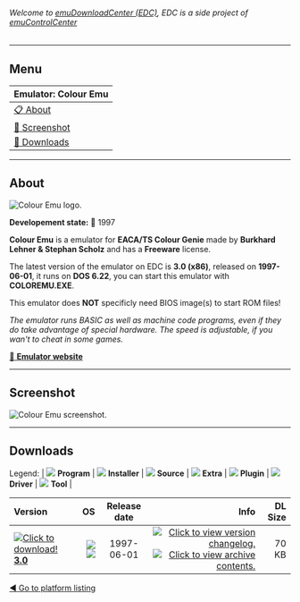 ###### Welcome to [emuDownloadCenter (EDC)](https://github.com/PhoenixInteractiveNL/emuDownloadCenter/wiki/), EDC is a side project of [emuControlCenter](https://github.com/PhoenixInteractiveNL/emuControlCenter/wiki/)
***
## Menu
| **Emulator: Colour Emu** |
|:---------|
| [:clipboard: About](#about) |
| [:sunrise: Screenshot](#screenshot) |
| [:floppy_disk: Downloads](#downloads) |
***
## About
![](https://github.com/PhoenixInteractiveNL/emuDownloadCenter/wiki/images_emulator/coloremu_logo_200.jpg "Colour Emu logo.")

**Developement state:** :red_circle: 1997

**Colour Emu** is a emulator for **EACA/TS Colour Genie** made by **Burkhard Lehner & Stephan Scholz** and has a **Freeware** license.

The latest version of the emulator on EDC is **3.0 (x86)**, released on **1997-06-01**, it runs on **DOS 6.22**, you can start this emulator with **COLOREMU.EXE**.

This emulator does **NOT** specificly need BIOS image(s) to start ROM files!

_The emulator runs BASIC as well as machine code programs, even if they do take advantage of special hardware. The speed is adjustable, if you wan't to cheat in some games._

[:link: **Emulator website**](http://www.student.uni-kl.de/~sscholz/ColourGenie.html)
***
## Screenshot
![](https://raw.githubusercontent.com/PhoenixInteractiveNL/emuDownloadCenter/master/hooks/coloremu/emulator_screen_01.jpg "Colour Emu screenshot.")
***
## Downloads
Legend: | 
![](https://raw.githubusercontent.com/wiki/PhoenixInteractiveNL/emuDownloadCenter/images_misc/icon_program_24.png) **Program** | 
![](https://raw.githubusercontent.com/wiki/PhoenixInteractiveNL/emuDownloadCenter/images_misc/icon_installer_24.png) **Installer** | 
![](https://raw.githubusercontent.com/wiki/PhoenixInteractiveNL/emuDownloadCenter/images_misc/icon_source_code_24.png) **Source** | 
![](https://raw.githubusercontent.com/wiki/PhoenixInteractiveNL/emuDownloadCenter/images_misc/icon_extra_24.png) **Extra** | 
![](https://raw.githubusercontent.com/wiki/PhoenixInteractiveNL/emuDownloadCenter/images_misc/icon_plugin_24.png) **Plugin** | 
![](https://raw.githubusercontent.com/wiki/PhoenixInteractiveNL/emuDownloadCenter/images_misc/icon_driver_24.png) **Driver** | 
![](https://raw.githubusercontent.com/wiki/PhoenixInteractiveNL/emuDownloadCenter/images_misc/icon_tool_24.png) **Tool** | 
 
| Version | OS | Release date | Info | DL Size |
|:--------|---:|:------------:|-----:|--------:|
| [![](https://raw.githubusercontent.com/wiki/PhoenixInteractiveNL/emuDownloadCenter/images_misc/icon_program_24.png "Click to download!")  **3.0**](https://github.com/PhoenixInteractiveNL/edc-repo0007/raw/master/coloremu/3.0.7z) | ![](https://raw.githubusercontent.com/wiki/PhoenixInteractiveNL/emuDownloadCenter/images_misc/logo_dos_24.png) ![](https://raw.githubusercontent.com/wiki/PhoenixInteractiveNL/emuDownloadCenter/images_misc/icon_32-bit_24.png) | 1997-06-01 | [![](https://raw.githubusercontent.com/wiki/PhoenixInteractiveNL/emuDownloadCenter/images_misc/logo_changelog_24.png "Click to view version changelog.")](https://github.com/PhoenixInteractiveNL/edc-repo0007/blob/master/coloremu/3.0_changelog.txt) [![](https://raw.githubusercontent.com/wiki/PhoenixInteractiveNL/emuDownloadCenter/images_misc/logo_contents_24.png "Click to view archive contents.")](https://github.com/PhoenixInteractiveNL/edc-repo0007/blob/master/coloremu/3.0_contents.txt) | 70 KB |

[:arrow_backward: Go to platform listing](https://github.com/PhoenixInteractiveNL/emuDownloadCenter/wiki/EDC-Platform-List)
